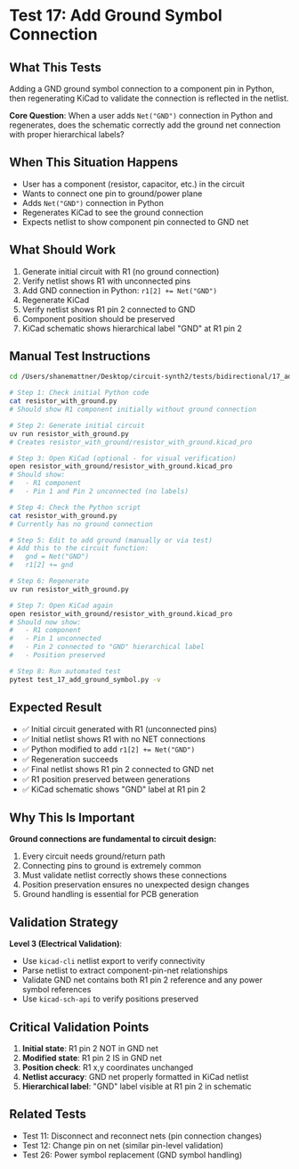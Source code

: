 # Test 17: Add Ground Symbol Connection

## What This Tests

Adding a GND ground symbol connection to a component pin in Python, then regenerating KiCad to validate the connection is reflected in the netlist.

**Core Question**: When a user adds `Net("GND")` connection in Python and regenerates, does the schematic correctly add the ground net connection with proper hierarchical labels?

## When This Situation Happens

- User has a component (resistor, capacitor, etc.) in the circuit
- Wants to connect one pin to ground/power plane
- Adds `Net("GND")` connection in Python
- Regenerates KiCad to see the ground connection
- Expects netlist to show component pin connected to GND net

## What Should Work

1. Generate initial circuit with R1 (no ground connection)
2. Verify netlist shows R1 with unconnected pins
3. Add GND connection in Python: `r1[2] += Net("GND")`
4. Regenerate KiCad
5. Verify netlist shows R1 pin 2 connected to GND
6. Component position should be preserved
7. KiCad schematic shows hierarchical label "GND" at R1 pin 2

## Manual Test Instructions

```bash
cd /Users/shanemattner/Desktop/circuit-synth2/tests/bidirectional/17_add_ground_symbol

# Step 1: Check initial Python code
cat resistor_with_ground.py
# Should show R1 component initially without ground connection

# Step 2: Generate initial circuit
uv run resistor_with_ground.py
# Creates resistor_with_ground/resistor_with_ground.kicad_pro

# Step 3: Open KiCad (optional - for visual verification)
open resistor_with_ground/resistor_with_ground.kicad_pro
# Should show:
#   - R1 component
#   - Pin 1 and Pin 2 unconnected (no labels)

# Step 4: Check the Python script
cat resistor_with_ground.py
# Currently has no ground connection

# Step 5: Edit to add ground (manually or via test)
# Add this to the circuit function:
#   gnd = Net("GND")
#   r1[2] += gnd

# Step 6: Regenerate
uv run resistor_with_ground.py

# Step 7: Open KiCad again
open resistor_with_ground/resistor_with_ground.kicad_pro
# Should now show:
#   - R1 component
#   - Pin 1 unconnected
#   - Pin 2 connected to "GND" hierarchical label
#   - Position preserved

# Step 8: Run automated test
pytest test_17_add_ground_symbol.py -v
```

## Expected Result

- ✅ Initial circuit generated with R1 (unconnected pins)
- ✅ Initial netlist shows R1 with no NET connections
- ✅ Python modified to add `r1[2] += Net("GND")`
- ✅ Regeneration succeeds
- ✅ Final netlist shows R1 pin 2 connected to GND net
- ✅ R1 position preserved between generations
- ✅ KiCad schematic shows "GND" label at R1 pin 2

## Why This Is Important

**Ground connections are fundamental to circuit design:**
1. Every circuit needs ground/return path
2. Connecting pins to ground is extremely common
3. Must validate netlist correctly shows these connections
4. Position preservation ensures no unexpected design changes
5. Ground handling is essential for PCB generation

## Validation Strategy

**Level 3 (Electrical Validation)**:
- Use `kicad-cli` netlist export to verify connectivity
- Parse netlist to extract component-pin-net relationships
- Validate GND net contains both R1 pin 2 reference and any power symbol references
- Use `kicad-sch-api` to verify positions preserved

## Critical Validation Points

1. **Initial state**: R1 pin 2 NOT in GND net
2. **Modified state**: R1 pin 2 IS in GND net
3. **Position check**: R1 x,y coordinates unchanged
4. **Netlist accuracy**: GND net properly formatted in KiCad netlist
5. **Hierarchical label**: "GND" label visible at R1 pin 2 in schematic

## Related Tests

- Test 11: Disconnect and reconnect nets (pin connection changes)
- Test 12: Change pin on net (similar pin-level validation)
- Test 26: Power symbol replacement (GND symbol handling)
